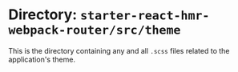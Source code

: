 # Directory: `starter-react-hmr-webpack-router/src/theme`
This is the directory containing any and all `.scss` files related to the application's theme.
